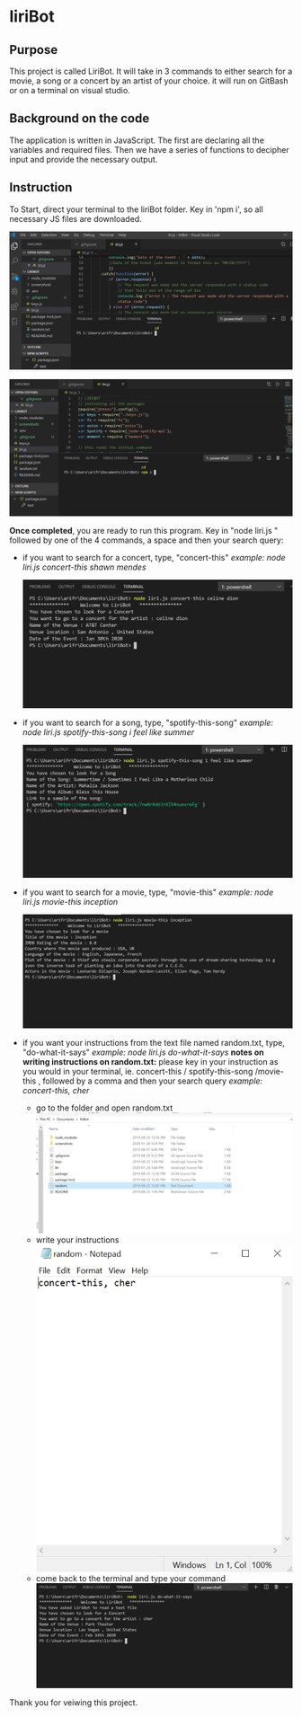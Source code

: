 # liriBot

## Purpose 
This project is called LiriBot. It will take in 3 commands to either search for a movie, a song or a concert by an artist of your choice. it will run on GitBash or on a terminal on visual studio.

## Background on the code
The application is written in JavaScript. The first are declaring all the variables and required files. Then we have a series of functions to decipher input and provide the necessary output.


## Instruction
To Start, direct your terminal to the liriBot folder. Key in 'npm i', so all necessary JS files are downloaded.

![](screenshots/photo1.PNG)

![](screenshots/photo2.PNG)


**Once completed**, you are ready to run this program. Key in "node liri.js " followed by one of the 4 commands, a space and then your search query:
- if you want to search for a concert, type, "concert-this"
    *example: node liri.js concert-this shawn mendes*
    
    ![](screenshots/photo3.PNG)
    
- if you want to search for a song, type, "spotify-this-song"
    *example: node liri.js spotify-this-song i feel like summer*
    
    ![](screenshots/photo4.PNG)
    
- if you want to search for a movie, type, "movie-this"
    *example: node liri.js movie-this inception*
    
    ![](screenshots/photo5.PNG)
    
    
- if you want your instructions from the text file named random.txt, type, "do-what-it-says"
    *example: node liri.js do-what-it-says*
    **notes on writing instructions on random.txt:** please key in your instruction as you would in your terminal, ie. concert-this / spotify-this-song /movie-this , followed by a comma and then your search query
        *example: concert-this, cher*
        
        
   * go to the folder and open random.txt
    ![](screenshots/photo6.PNG)
   * write your instructions <br/>
    ![](screenshots/photo7.PNG)
   * come back to the terminal and type your command
    ![](screenshots/photo8.PNG)
        


Thank you for veiwing this project.

